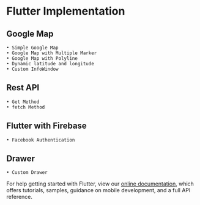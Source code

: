 # Flutter Implementation

 ## Google Map 
    • Simple Google Map
    • Google Map with Multiple Marker
    • Google Map with Polyline
    • Dynamic latitude and longitude
    • Custom InfoWindow
 
 ## Rest API
    • Get Method
    • fetch Method

## Flutter with Firebase
    • Facebook Authentication
 
 
## Drawer
    • Custom Drawer




For help getting started with Flutter, view our
[online documentation](https://flutter.dev/docs), which offers tutorials,
samples, guidance on mobile development, and a full API reference.
